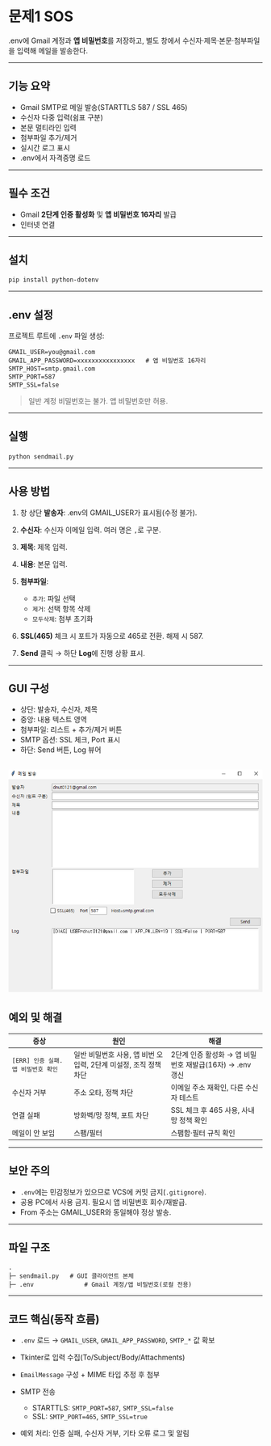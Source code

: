 # 문제1 SOS

.env에 Gmail 계정과 **앱 비밀번호**를 저장하고, 별도 창에서 수신자·제목·본문·첨부파일을 입력해 메일을 발송한다.

---

## 기능 요약

* Gmail SMTP로 메일 발송(STARTTLS 587 / SSL 465)
* 수신자 다중 입력(쉼표 구분)
* 본문 멀티라인 입력
* 첨부파일 추가/제거
* 실시간 로그 표시
* .env에서 자격증명 로드

---

## 필수 조건


* Gmail **2단계 인증 활성화** 및 **앱 비밀번호 16자리** 발급
* 인터넷 연결

---

## 설치

```bash
pip install python-dotenv
```


---

## .env 설정

프로젝트 루트에 `.env` 파일 생성:

```env
GMAIL_USER=you@gmail.com
GMAIL_APP_PASSWORD=xxxxxxxxxxxxxxxx   # 앱 비밀번호 16자리
SMTP_HOST=smtp.gmail.com
SMTP_PORT=587
SMTP_SSL=false
```

> 일반 계정 비밀번호는 불가. 앱 비밀번호만 허용.

---

## 실행

```bash
python sendmail.py
```

---

## 사용 방법

1. 창 상단 **발송자**: .env의 GMAIL_USER가 표시됨(수정 불가).
2. **수신자**: 수신자 이메일 입력. 여러 명은 `,`로 구분.
3. **제목**: 제목 입력.
4. **내용**: 본문 입력.
5. **첨부파일**:

   * `추가`: 파일 선택
   * `제거`: 선택 항목 삭제
   * `모두삭제`: 첨부 초기화
6. **SSL(465)** 체크 시 포트가 자동으로 465로 전환. 해제 시 587.
7. **Send** 클릭 → 하단 **Log**에 진행 상황 표시.

---

## GUI 구성

* 상단: 발송자, 수신자, 제목
* 중앙: 내용 텍스트 영역
* 첨부파일: 리스트 + 추가/제거 버튼
* SMTP 옵션: SSL 체크, Port 표시
* 하단: Send 버튼, Log 뷰어

![img.png](%EC%9D%B4%EB%AF%B8%EC%A7%80/img.png)
---

## 예외 및 해결

| 증상                       | 원인                                      | 해결                                     |
| ------------------------ | --------------------------------------- | -------------------------------------- |
| `[ERR] 인증 실패. 앱 비밀번호 확인` | 일반 비밀번호 사용, 앱 비번 오입력, 2단계 미설정, 조직 정책 차단 | 2단계 인증 활성화 → 앱 비밀번호 재발급(16자) → .env 갱신 |
| 수신자 거부                   | 주소 오타, 정책 차단                            | 이메일 주소 재확인, 다른 수신자 테스트                 |
| 연결 실패                    | 방화벽/망 정책, 포트 차단                         | SSL 체크 후 465 사용, 사내망 정책 확인             |
| 메일이 안 보임                 | 스팸/필터                                   | 스팸함·필터 규칙 확인                           |

---

## 보안 주의

* `.env`에는 민감정보가 있으므로 VCS에 커밋 금지(`.gitignore`).
* 공용 PC에서 사용 금지. 필요시 앱 비밀번호 회수/재발급.
* From 주소는 GMAIL_USER와 동일해야 정상 발송.

---

## 파일 구조

```
.
├─ sendmail.py   # GUI 클라이언트 본체
├─ .env              # Gmail 계정/앱 비밀번호(로컬 전용)

```

---

## 코드 핵심(동작 흐름)

* `.env` 로드 → `GMAIL_USER`, `GMAIL_APP_PASSWORD`, `SMTP_*` 값 확보
* Tkinter로 입력 수집(To/Subject/Body/Attachments)
* `EmailMessage` 구성 + MIME 타입 추정 후 첨부
* SMTP 전송

  * STARTTLS: `SMTP_PORT=587`, `SMTP_SSL=false`
  * SSL: `SMTP_PORT=465`, `SMTP_SSL=true`
* 예외 처리: 인증 실패, 수신자 거부, 기타 오류 로그 및 알림


